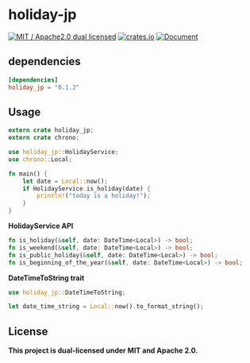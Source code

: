 # holiday-jp
[![MIT / Apache2.0 dual licensed](https://img.shields.io/badge/dual%20license-MIT%20/%20Apache%202.0-blue.svg)](./license-mit.md)
[![crates.io](https://img.shields.io/crates/v/holiday_jp.svg)](https://crates.io/crates/holiday_jp)
[![Document](https://img.shields.io/badge/Cryptor-Document-3B5998.svg)](https://docs.rs/holiday_jp/0.1.2/holiday_jp/)

## dependencies
```toml
[dependencies]
holiday_jp = "0.1.2"
```

## Usage
```rust
extern crate holiday_jp;
extern crate chrono;

use holiday_jp::HolidayService;
use chrono::Local;

fn main() {
    let date = Local::now();
    if HolidayService.is_holiday(date) {
        println!("today is a holiday!");
    }
}
```

**HolidayService API**
```rust
fn is_holiday(&self, date: DateTime<Local>) -> bool;
fn is_weekend(&self, date: DateTime<Local>) -> bool;
fn is_public_holiday(&self, date: DateTime<Local>) -> bool;
fn is_beginning_of_the_year(&self, date: DateTime<Local>) -> bool;
```

**DateTimeToString trait**
```rust
use holiday_jp::DateTimeToString;

let date_time_string = Local::now().to_format_string();
```

## License
**This project is dual-licensed under MIT and Apache 2.0.**
